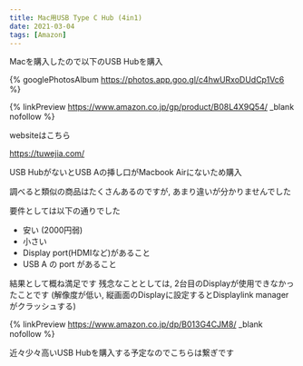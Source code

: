 ```yaml
---
title: Mac用USB Type C Hub (4in1)
date: 2021-03-04
tags: [Amazon]
---
```


Macを購入したので以下のUSB Hubを購入

{% googlePhotosAlbum https://photos.app.goo.gl/c4hwURxoDUdCp1Vc6 %}

{% linkPreview https://www.amazon.co.jp/gp/product/B08L4X9Q54/ _blank nofollow %}

websiteはこちら

https://tuwejia.com/

USB HubがないとUSB Aの挿し口がMacbook Airにないため購入

調べると類似の商品はたくさんあるのですが, あまり違いが分かりませんでした

要件としては以下の通りでした

* 安い (2000円弱)
* 小さい
* Display port(HDMIなど)があること
* USB A の port があること


結果として概ね満足です
残念なこととしては, 2台目のDisplayが使用できなかったことです
(解像度が低い, 縦画面のDisplayに設定するとDisplaylink managerがクラッシュする)

{% linkPreview https://www.amazon.co.jp/dp/B013G4CJM8/ _blank nofollow %}

近々少々高いUSB Hubを購入する予定なのでこちらは繋ぎです
